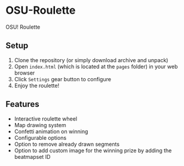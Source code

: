 # OSU-Roulette

OSU! Roulette

## Setup

1. Clone the repository (or simply download archive and unpack)
2. Open `index.html` (which is located at the `pages` folder) in your web browser
3. Click `Settings` gear button to configure
4. Enjoy the roulette!

## Features

- Interactive roulette wheel
- Map drawing system
- Confetti animation on winning
- Configurable options
- Option to remove already drawn segments
- Option to add custom image for the winning prize by adding the beatmapset ID
